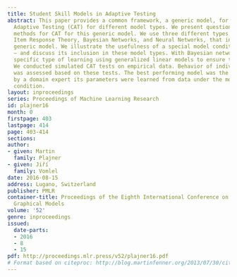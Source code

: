 ```yaml
---
title: Student Skill Models in Adaptive Testing
abstract: This paper provides a common framework, a generic model, for Computerized
  Adaptive Testing (CAT) for different model types. We present question selection
  methods for CAT for this generic model. We use three different types of models,
  Item Response Theory, Bayesian Networks, and Neural Networks, that instantiate the
  generic model. We illustrate the usefulness of a special model condition – the monotonicity
  – and discuss its inclusion in these model types. With Bayesian networks we use
  specific type of learning using generalized linear models to ensure the monotonicity.
  We conducted simulated CAT tests on empirical data. Behavior of individual models
  was assessed based on these tests. The best performing model was the BN model constructed
  by a domain expert its parameters were learned from data under the monotonicity
  condition.
layout: inproceedings
series: Proceedings of Machine Learning Research
id: plajner16
month: 0
firstpage: 403
lastpage: 414
page: 403-414
sections: 
author:
- given: Martin
  family: Plajner
- given: Jiří
  family: Vomlel
date: 2016-08-15
address: Lugano, Switzerland
publisher: PMLR
container-title: Proceedings of the Eighth International Conference on Probabilistic
  Graphical Models
volume: '52'
genre: inproceedings
issued:
  date-parts:
  - 2016
  - 8
  - 15
pdf: http://proceedings.mlr.press/v52/plajner16.pdf
# Format based on citeproc: http://blog.martinfenner.org/2013/07/30/citeproc-yaml-for-bibliographies/
---
```

